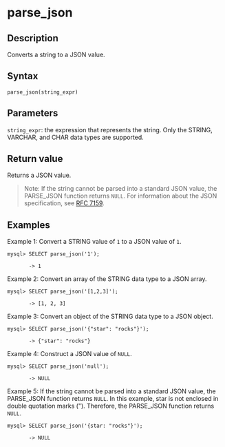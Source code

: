 # parse_json

## Description

Converts a string to a JSON value.

## Syntax

```Plain%20Text
parse_json(string_expr)
```

## Parameters

`string_expr`: the expression that represents the string. Only the STRING, VARCHAR, and CHAR data types are supported.

## Return value

Returns a JSON value.

> Note: If the string cannot be parsed into a standard JSON value, the PARSE_JSON function returns `NULL`. For information about the JSON specification, see [RFC 7159](https://tools.ietf.org/html/rfc7159?spm=a2c63.p38356.0.0.14d26b9fcp7fcf#page-4).

## Examples

Example 1: Convert a STRING value of `1` to a JSON value of `1`.

```Plain%20Text
mysql> SELECT parse_json('1');

       -> 1
```

Example 2: Convert an array of the STRING data type to a JSON array.

```Plain%20Text
mysql> SELECT parse_json('[1,2,3]');

       -> [1, 2, 3]   
```

Example 3: Convert an object of the STRING data type to a JSON object.

```Plain%20Text
mysql> SELECT parse_json('{"star": "rocks"}');

       -> {"star": "rocks"}
```

Example 4: Construct a JSON value of `NULL`.

```Plain%20Text
mysql> SELECT parse_json('null');

       -> NULL
```

Example 5: If the string cannot be parsed into a standard JSON value, the PARSE_JSON function returns `NULL`. In this example, star is not enclosed in double quotation marks ("). Therefore, the PARSE_JSON function returns `NULL`.

```Plain%20Text
mysql> SELECT parse_json('{star: "rocks"}');

       -> NULL
```

